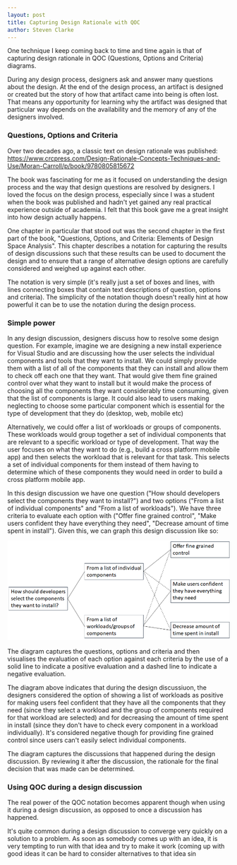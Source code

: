 ```yaml
---
layout: post
title: Capturing Design Rationale with QOC
author: Steven Clarke
---
```

One technique I keep coming back to time and time again is that of capturing design rationale in QOC (Questions, Options and Criteria) diagrams.

During any design process, designers ask and answer many questions about the design. At the end of the design process, an artifact is designed or created but the story of how that artifact came into being is often lost. That means any opportunity for learning why the artifact was designed that particular way depends on the availability and the memory of any of the designers involved.

### Questions, Options and Criteria
Over two decades ago, a classic text on design rationale was published: https://www.crcpress.com/Design-Rationale-Concepts-Techniques-and-Use/Moran-Carroll/p/book/9780805815672

The book was fascinating for me as it focused on understanding the design process and the way that design questions are resolved by designers. I loved the focus on the design process, especially since I was a student when the book was published and hadn't yet gained any real practical experience outside of academia. I felt that this book gave me a great insight into how design actually happens.

One chapter in particular that stood out was the second chapter in the first part of the book, "Questions, Options, and Criteria: Elements of Design Space Analysis". This chapter describes a notation for capturing the results of design discussions such that these results can be used to document the design and to ensure that a range of alternative design options are carefully considered and weighed up against each other.

The notation is very simple (it's really just a set of boxes and lines, with lines connecting boxes that contain text descriptions of question, options and criteria). The simplicity of the notation though doesn't really hint at how powerful it can be to use the notation during the design process.

### Simple power
In any design discussion, designers discuss how to resolve some design question. For example, imagine we are designing a new install experience for Visual Studio and are discussing how the user selects the individual components and tools that they want to install. We could simply provide them with a list of all of the components that they can install and allow them to check off each one that they want. That would give them fine grained control over what they want to install but it would make the process of choosing all the components they want considerably time consuming, given that the list of components is large. It could also lead to users making neglecting to choose some particular component which is essential for the type of development that they do (desktop, web, mobile etc)

Alternatively, we could offer a list of workloads or groups of components. These workloads would group together a set of individual components that are relevant to a specific workload or type of development. That way the user focuses on what they want to do (e.g., build a cross platform mobile app) and then selects the workload that is relevant for that task. This selects a set of individual components for them instead of them having to determine which of these components they would need in order to build a cross platform mobile app.

In this design discussion we have one question ("How should developers select the components they want to install?") and two options ("From a list of individual components" and "From a list of workloads"). We have three criteria to evaluate each option with ("Offer fine grained control", "Make users confident they have everything they need", "Decrease amount of time spent in install"). Given this, we can graph this design discussion like so:

![Simple QOC diagram](/images/QOC/simple.png) 

The diagram captures the questions, options and criteria and then visualises the evaluation of each option against each criteria by the use of a solid line to indicate a positive evaluation and a dashed line to indicate a negative evaluation.

The diagram above indicates that during the design discussiuon, the designers considered the option of showing a list of workloads as positive for making users feel confident that they have all the components that they need (since they select a workload and the group of components required for that workload are selected) and for decreasing the amount of time spent in install (since they don't have to check every component in a workload individually). It's considered negative though for providing fine grained control since users can't easily select individual components.

The diagram captures the discussions that happened during the design discussion. By reviewing it after the discussion, the rationale for the final decision that was made can be determined.

### Using QOC during a design discussion
The real power of the QOC notation becomes apparent though when using it during a design discussion, as opposed to once a discussion has happened.

It's quite common during a design discussion to converge very quickly on a solution to a problem. As soon as somebody comes up with an idea, it is very tempting to run with that idea and try to make it work (coming up with good ideas it can be hard to consider alternatives to that idea sin